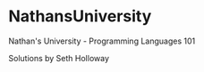 NathansUniversity
=================

Nathan's University - Programming Languages 101

Solutions by Seth Holloway

